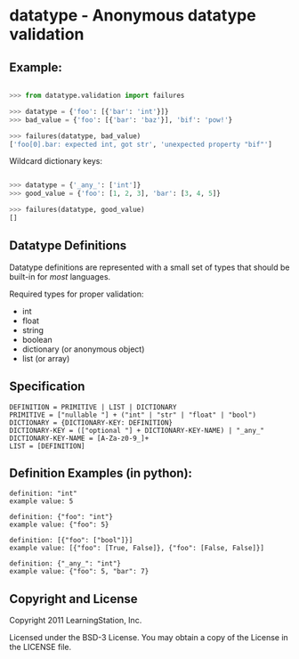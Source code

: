 datatype - Anonymous datatype validation
========================================

Example:
--------

```python

>>> from datatype.validation import failures

>>> datatype = {'foo': [{'bar': 'int'}]}
>>> bad_value = {'foo': [{'bar': 'baz'}], 'bif': 'pow!'}

>>> failures(datatype, bad_value)
['foo[0].bar: expected int, got str', 'unexpected property "bif"']

```

Wildcard dictionary keys:

```python

>>> datatype = {'_any_': ['int']}
>>> good_value = {'foo': [1, 2, 3], 'bar': [3, 4, 5]}

>>> failures(datatype, good_value)
[]

```

Datatype Definitions
--------------------

Datatype definitions are represented with a small set of types that should be
built-in for *most* languages.

Required types for proper validation:

* int
* float
* string
* boolean
* dictionary (or anonymous object)
* list (or array)


Specification
-------------

    DEFINITION = PRIMITIVE | LIST | DICTIONARY
    PRIMITIVE = ["nullable "] + ("int" | "str" | "float" | "bool")
    DICTIONARY = {DICTIONARY-KEY: DEFINITION}
    DICTIONARY-KEY = (["optional "] + DICTIONARY-KEY-NAME) | "_any_"
    DICTIONARY-KEY-NAME = [A-Za-z0-9_]+
    LIST = [DEFINITION]


Definition Examples (in python):
--------------------------------

    definition: "int"
    example value: 5

    definition: {"foo": "int"}
    example value: {"foo": 5}

    definition: [{"foo": ["bool"]}]
    example value: [{"foo": [True, False]}, {"foo": [False, False]}]

    definition: {"_any_": "int"}
    example value: {"foo": 5, "bar": 7}


Copyright and License
---------------------

Copyright 2011 LearningStation, Inc.

Licensed under the BSD-3 License.  You may obtain a copy of the License in the
LICENSE file.


